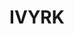 ---
ee_id: '4453'
site: '1'
type: '2'
long_id: 2018-072 IVYRK
url: 2018-072-ivyrk
year: '2018'
medium: IQDemy Premium UV ink on​ ​IKEA LINNMON​ table tops
commission:
add_credit:
dims: 118 x 29.5
pitch:
ps:
live_url:
related:
title: IVYRK
youtube:
imgs: ivry-2018-072-db-ug--h7yX.jpg
subheading:
year2: '2018'
download:
add_credits:
related_code:
! '':
layout: things-i-made
---